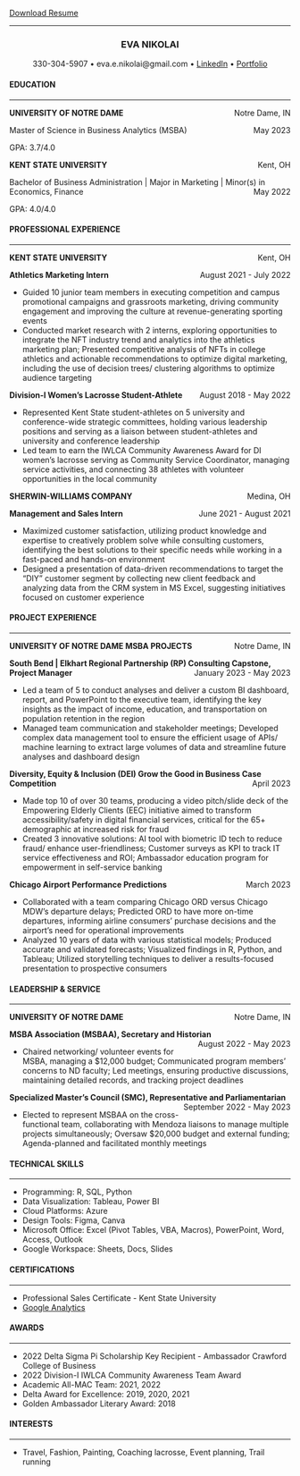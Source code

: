 
<a href="EvaNikolai_Resume.pdf">Download Resume</a>
<hr>
<h3 style="text-align: center;">
<strong>EVA NIKOLAI</strong>
</h3>
<p style="text-align: center;">
330-304-5907 • eva.e.nikolai@gmail.com •
<a href="https://www.linkedin.com/in/evanikolai/">LinkedIn</a> •
<a href="https://eva-nikolai.github.io/">Portfolio</a></p>

<h4><strong>EDUCATION</strong></h4>
<hr>
<p style="text-align:left;">
<strong> UNIVERSITY OF NOTRE DAME</strong> <span style="float:right;">
Notre Dame, IN </span>
</p>
<p>
Master of Science in Business Analytics (MSBA) <span
style="float:right;"> May 2023 </span>
</p>
<p>
GPA: 3.7/4.0
</p>
<p style="text-align:left;">
<strong> KENT STATE UNIVERSITY</strong> <span style="float:right;">
Kent, OH </span>
</p>
<p>
Bachelor of Business Administration | Major in Marketing | Minor(s) in
Economics, Finance <span style="float:right;"> May 2022 </span>
</p>
<p>
GPA: 4.0/4.0 
</p>

<h4><strong>PROFESSIONAL EXPERIENCE</strong></h4>
<hr>

<p style="text-align:left;">
<strong> KENT STATE UNIVERSITY</strong> <span style="float:right;">
Kent, OH </span>
</p>
<p style="text-align:left;">
<b> Athletics Marketing Intern</b> <span style="float:right;"> August
2021 - July 2022 </span>
</p>

  - Guided 10 junior team members in executing competition and campus promotional campaigns and grassroots marketing, driving community engagement and improving the culture at revenue-generating sporting events <br>
  - Conducted market research with 2 interns, exploring opportunities to integrate the NFT industry trend and analytics into the athletics marketing plan; Presented competitive analysis of NFTs in college athletics and actionable recommendations to optimize digital marketing, including the use of decision trees/ clustering algorithms to optimize audience targeting  <br>

<p style="text-align:left;">
<b> Division-I Women’s Lacrosse Student-Athlete</b> <span
style="float:right;"> August 2018 - May 2022 </span>
</p>

  - Represented Kent State student-athletes on 5 university and conference-wide strategic committees, holding various leadership positions and serving as a liaison between student-athletes and university and conference leadership 
  - Led team to earn the IWLCA Community Awareness Award for DI women’s lacrosse serving as Community Service Coordinator, managing service activities, and connecting 38 athletes with volunteer opportunities in the local community 

<p style="text-align:left;">
<strong> SHERWIN-WILLIAMS COMPANY</strong> <span style="float:right;">
Medina, OH </span>
</p>
<p style="text-align:left;">
<b> Management and Sales Intern</b> <span style="float:right;"> June
2021 - August 2021 </span>
</p>

  - Maximized customer satisfaction, utilizing product knowledge and expertise to creatively problem solve while consulting customers, identifying the best solutions to their specific needs while working in a fast-paced and hands-on environment <br>
  - Designed a presentation of data-driven recommendations to target the “DIY” customer segment by collecting new client feedback and analyzing data from the CRM system in MS Excel, suggesting initiatives focused on customer experience <br>

<h4>
<strong>PROJECT EXPERIENCE</strong>
</h4>
<hr>
<p style="text-align:left;">
<strong> UNIVERSITY OF NOTRE DAME MSBA PROJECTS</strong> <span
style="float:right;"> Notre Dame, IN </span>
</p>
<p style="text-align:left;">
<b> South Bend | Elkhart Regional Partnership (RP) Consulting Capstone,
Project Manager</b> <span style="float:right;"> January 2023 - May 2023
</span>
</p>

  - Led a team of 5 to conduct analyses and deliver a custom BI dashboard, report, and PowerPoint to the executive team, identifying the key insights as the impact of income, education, and transportation on population retention in the region <br>
  - Managed team communication and stakeholder meetings; Developed complex data management tool to ensure the efficient usage of APIs/ machine learning to extract large volumes of data and streamline future analyses and dashboard design <br>

<p style="text-align:left;">
<b> Diversity, Equity & Inclusion (DEI) Grow the Good in Business Case
Competition</b> <span style="float:right;"> April 2023 </span>
</p>

  - Made top 10 of over 30 teams, producing a video pitch/slide deck of the Empowering Elderly Clients (EEC) initiative aimed to transform accessibility/safety in digital financial services, critical for the 65+ demographic at increased risk for fraud <br>
  - Created 3 innovative solutions: AI tool with biometric ID tech to reduce fraud/ enhance user-friendliness; Customer surveys as KPI to track IT service effectiveness and ROI; Ambassador education program for empowerment in self-service banking <br>

<p style="text-align:left;">
<b> Chicago Airport Performance Predictions</b> <span
style="float:right;"> March 2023 </span>
</p>

  - Collaborated with a team comparing Chicago ORD versus Chicago MDW’s departure delays; Predicted ORD to have more on-time departures, informing airline consumers’ purchase decisions and the airport’s need for operational improvements <br>
  - Analyzed 10 years of data with various statistical models; Produced accurate and validated forecasts; Visualized findings in R, Python, and Tableau; Utilized storytelling techniques to deliver a results-focused presentation to prospective consumers <br>

<h4>
<strong>LEADERSHIP & SERVICE</strong>
</h4>
<hr>
<p style="text-align:left;">
<strong> UNIVERSITY OF NOTRE DAME</strong> <span style="float:right;">
Notre Dame, IN </span>
</p>
<p style="text-align:left;">
<b> MSBA Association (MSBAA), Secretary and Historian</b> <span
style="float:right;"> August 2022 - May 2023 </span>
</p>

  - Chaired networking/ volunteer events for MSBA, managing a $12,000 budget; Communicated program members’ concerns to ND faculty; Led meetings, ensuring productive discussions, maintaining detailed records, and tracking project deadlines <br>

<p style="text-align:left;">
<b> Specialized Master’s Council (SMC), Representative and
Parliamentarian</b> <span style="float:right;"> September 2022 - May
2023 </span>
</p>

  - Elected to represent MSBAA on the cross-functional team, collaborating with Mendoza liaisons to manage multiple projects simultaneously; Oversaw $20,000 budget and external funding; Agenda-planned and facilitated monthly meetings <br>

<h4>
<strong>TECHNICAL SKILLS</strong>
</h4>
<hr>

- Programming: R, SQL, Python
- Data Visualization: Tableau, Power BI
- Cloud Platforms: Azure
- Design Tools: Figma, Canva
- Microsoft Office: Excel (Pivot Tables, VBA, Macros), PowerPoint, Word, Access, Outlook
- Google Workspace: Sheets, Docs, Slides <br>

<h4>
<strong>CERTIFICATIONS</strong>
</h4>
<hr>

- Professional Sales Certificate - Kent State University
- <a href="https://skillshop.credential.net/6f2a6102-f079-4daa-a101-19ac2139b595">Google Analytics</a> <br>

<h4>
<strong>AWARDS</strong>
</h4>
<hr>

- 2022 Delta Sigma Pi Scholarship Key Recipient - Ambassador Crawford College of Business
- 2022 Division-I IWLCA Community Awareness Team Award
- Academic All-MAC Team: 2021, 2022
- Delta Award for Excellence: 2019, 2020, 2021
- Golden Ambassador Literary Award: 2018 <br>

<h4>
<strong>INTERESTS</strong>
</h4>
<hr>

- Travel, Fashion, Painting, Coaching lacrosse, Event planning, Trail running
